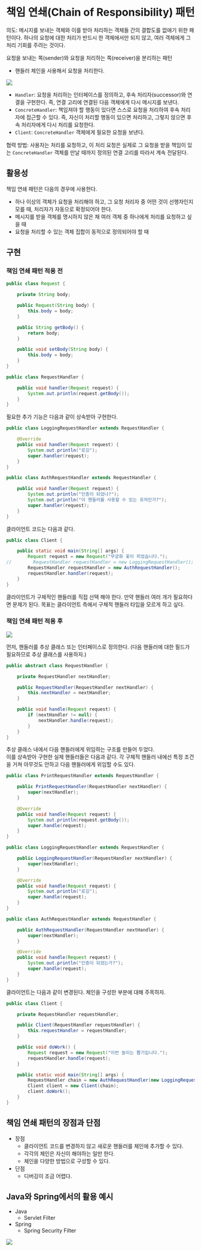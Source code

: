 # 책임 연쇄(Chain of Responsibility) 패턴
의도: 메시지를 보내는 객체와 이를 받아 처리하는 객체들 간의 결합도를 없애기 위한 패턴이다. 하나의 요청에 대한 처리가 반드시 한 객체에서만 되지 않고, 여러 객체에게 그 처리 기회를 주려는 것이다.

요청을 보내는 쪽(sender)와 요청을 처리하는 쪽(receiver)을 분리하는 패턴
- 핸들러 체인을 사용해서 요청을 처리한다.

![](https://velog.velcdn.com/images/songs4805/post/c9c9c35d-992d-47ed-a2eb-eedfd1b28070/image.png)

- `Handler`: 요청을 처리하는 인터페이스를 정의하고, 후속 처리자(successor)와 연결을 구현한다. 즉, 연결 고리에 연결된 다음 객체에게 다시 메시지를 보낸다.
- `ConcreteHandler`: 책임져야 할 행동이 있다면 스스로 요청을 처리하여 후속 처리자에 접근할 수 있다. 즉, 자신이 처리할 행동이 있으면 처리하고, 그렇지 않으면 후속 처리자에게 다시 처리를 요청한다.
- `Client`: `ConcreteHandler` 객체에게 필요한 요청을 보낸다.

협력 방법: 사용자는 처리를 요청하고, 이 처리 요청은 실제로 그 요청을 받을 책임이 있는 `ConcreteHandler` 객체를 만날 때까지 정의된 연결 고리를 따라서 계속 전달된다.

## 활용성
책임 연쇄 패턴은 다음의 경우에 사용한다.
- 하나 이상의 객체가 요청을 처리해야 하고, 그 요청 처리자 중 어떤 것이 선행자인지 모를 때, 처리자가 자동으로 확정되어야 한다.
- 메시지를 받을 객체를 명시하지 않은 채 여러 객체 중 하나에게 처리를 요청하고 싶을 때
- 요청을 처리할 수 있는 객체 집합이 동적으로 정의되어야 할 때

## 구현
### 책임 연쇄 패턴 적용 전
```java
public class Request {

    private String body;

    public Request(String body) {
        this.body = body;
    }

    public String getBody() {
        return body;
    }

    public void setBody(String body) {
        this.body = body;
    }
}
```

```java
public class RequestHandler {

    public void handler(Request request) {
        System.out.println(request.getBody());
    }
}
```

필요한 추가 기능은 다음과 같이 상속받아 구현한다.
```java
public class LoggingRequestHandler extends RequestHandler {

    @Override
    public void handler(Request request) {
        System.out.println("로깅");
        super.handler(request);
    }
}
```

```java
public class AuthRequestHandler extends RequestHandler {

    public void handler(Request request) {
        System.out.println("인증이 되었나?");
        System.out.println("이 핸들러를 사용할 수 있는 유저인가?");
        super.handler(request);
    }
}
```

클라이언트 코드는 다음과 같다.
```java
public class Client {

    public static void main(String[] args) {
        Request request = new Request("무궁화 꽃이 피었습니다.");
//        RequestHandler requestHandler = new LoggingRequestHandler();
        RequestHandler requestHandler = new AuthRequestHandler(); 
        requestHandler.handler(request);
    }
}
```

클라이언트가 구체적인 핸들러를 직접 선택 해야 한다. 만약 핸들러 여러 개가 필요하다면 문제가 된다. 목표는 클라이언트 측에서 구체적 핸들러 타입을 모르게 하고 싶다.

### 책임 연쇄 패턴 적용 후
![](https://velog.velcdn.com/images/songs4805/post/912cbf2f-c90f-4ab4-b4ec-f7c7f5cd5a56/image.png)

먼저, 핸들러를 추상 클래스 또는 인터페이스로 정의한다. (다음 핸들러에 대한 필드가 필요하므로 추상 클래스를 사용하자.)
```java
public abstract class RequestHandler {

    private RequestHandler nextHandler;

    public RequestHandler(RequestHandler nextHandler) {
        this.nextHandler = nextHandler;
    }

    public void handle(Request request) {
        if (nextHandler != null) {
            nextHandler.handle(request);
        }
    }
}
```

추상 클래스 내에서 다음 핸들러에게 위임하는 구조를 만들어 두었다.  
이를 상속받아 구현한 실제 핸들러들은 다음과 같다. 각 구체적 핸들러 내에선 특정 조건을 거쳐 아무것도 안하고 다음 핸들러에게 위임할 수도 있다.
```java
public class PrintRequestHandler extends RequestHandler {

    public PrintRequestHandler(RequestHandler nextHandler) {
        super(nextHandler);
    }

    @Override
    public void handle(Request request) {
        System.out.println(request.getBody());
        super.handle(request);
    }
}
```

```java
public class LoggingRequestHandler extends RequestHandler {

    public LoggingRequestHandler(RequestHandler nextHandler) {
        super(nextHandler);
    }

    @Override
    public void handle(Request request) {
        System.out.println("로깅");
        super.handle(request);
    }
}
```

```java
public class AuthRequestHandler extends RequestHandler {

    public AuthRequestHandler(RequestHandler nextHandler) {
        super(nextHandler);
    }

    @Override
    public void handle(Request request) {
        System.out.println("인증이 되었는가?");
        super.handle(request);
    }
}
```

클라이언트는 다음과 같이 변경된다. 체인을 구성한 부분에 대해 주목하자.
```java
public class Client {

    private RequestHandler requestHandler;

    public Client(RequestHandler requestHandler) {
        this.requestHandler = requestHandler;
    }

    public void doWork() {
        Request request = new Request("이번 놀이는 뽑기입니다.");
        requestHandler.handle(request);
    }

    public static void main(String[] args) {
        RequestHandler chain = new AuthRequestHandler(new LoggingRequestHandler(new PrintRequestHandler(null)));
        Client client = new Client(chain);
        client.doWork();
    }
}
```

## 책임 연쇄 패턴의 장점과 단점
- 장점
  - 클라이언트 코드를 변경하지 않고 새로운 핸들러를 체인에 추가할 수 있다.
  - 각각의 체인은 자신이 해야하는 일만 한다.
  - 체인을 다양한 방법으로 구성할 수 있다.
- 단점
  - 디버깅이 조금 어렵다.

## Java와 Spring에서의 활용 예시
- Java
  - Servlet Filter
- Spring
  - Spring Security Filter

![](https://velog.velcdn.com/images/songs4805/post/f5a87652-5534-4f49-8a96-1062116750ce/image.png)
